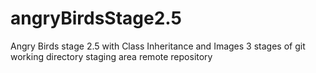 # angryBirdsStage2.5
Angry Birds stage 2.5 with Class Inheritance and Images
3 stages of git
working directory
staging area
remote repository